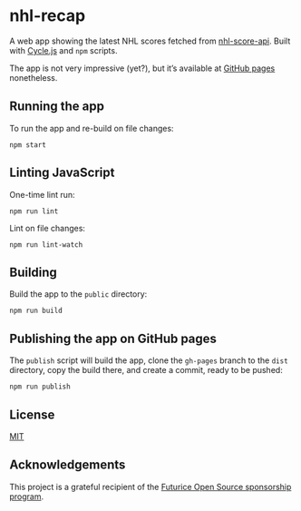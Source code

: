 # nhl-recap

A web app showing the latest NHL scores fetched from [nhl-score-api](https://github.com/peruukki/nhl-score-api). Built
with [Cycle.js](http://cycle.js.org/) and `npm` scripts.

The app is not very impressive (yet?), but it’s available at
[GitHub pages](http://peruukki.github.io/nhl-recap/) nonetheless.


## Running the app

To run the app and re-build on file changes:
```
npm start
```

## Linting JavaScript

One-time lint run:
```
npm run lint
```

Lint on file changes:
```
npm run lint-watch
```

## Building

Build the app to the `public` directory:
```
npm run build
```

## Publishing the app on GitHub pages

The `publish` script will build the app, clone the `gh-pages` branch to the `dist` directory, copy the build there,
and create a commit, ready to be pushed:
```
npm run publish
```

## License

[MIT](LICENSE)

## Acknowledgements

This project is a grateful recipient of the
[Futurice Open Source sponsorship program](http://futurice.com/blog/sponsoring-free-time-open-source-activities?utm_source=github&utm_medium=spice).

